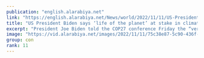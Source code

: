 ```yaml
---
publication: "english.alarabiya.net"
link: "https://english.alarabiya.net/News/world/2022/11/11/US-President-Biden-says-life-of-the-planet-at-stake-in-climate-crisis"
title: "US President Biden says ‘life of the planet’ at stake in climate crisis"
excerpt: "President Joe Biden told the COP27 conference Friday the “very life of the planet” is at stake in the climate crisis as he gave an assurance that the"
image: "https://vid.alarabiya.net/images/2022/11/11/75c38e87-5c90-436f-92de-dee31b20c20f/75c38e87-5c90-436f-92de-dee31b20c20f_16x9_600x338.jpg"
group: con
rank: 11
---
```

